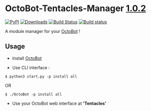 # OctoBot-Tentacles-Manager [1.0.2](https://github.com/Drakkar-Software/OctoBot-Tentacles-Manager/tree/master/CHANGELOG.md)
[![PyPI](https://img.shields.io/pypi/v/OctoBot-Tentacles-Manager.svg)](https://pypi.python.org/pypi/OctoBot-Tentacles-Manager/)
[![Downloads](https://pepy.tech/badge/OctoBot-Tentacles-Manager/month)](https://pepy.tech/project/OctoBot-Tentacles-Manager)
[![Build Status](https://api.travis-ci.org/Drakkar-Software/OctoBot-Tentacles-Manager.svg?branch=master)](https://travis-ci.org/Drakkar-Software/OctoBot-Tentacles-Manager) 
[![Build status](https://ci.appveyor.com/api/projects/status/c7afc4o5bxt84po9?svg=true)](https://ci.appveyor.com/project/Herklos/octobot-tentacles-manager)


A module manager for your [OctoBot](https://github.com/Drakkar-Software/OctoBot) ! 


## Usage
- Install [OctoBot](https://github.com/Drakkar-Software/OctoBot)

- Use CLI interface : 

``` {.sourceCode .bash}
$ python3 start.py -p install all
```
OR
``` {.sourceCode .bash}
$ ./OctoBot -p install all
```

- Use your OctoBot web interface at **'Tentacles'**
